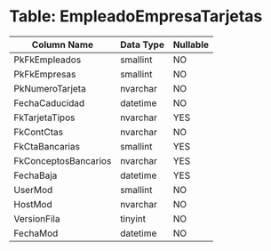 # Table: EmpleadoEmpresaTarjetas

| Column Name | Data Type | Nullable |
|-------------|-----------|----------|
| PkFkEmpleados | smallint | NO |
| PkFkEmpresas | smallint | NO |
| PkNumeroTarjeta | nvarchar | NO |
| FechaCaducidad | datetime | NO |
| FkTarjetaTipos | nvarchar | YES |
| FkContCtas | nvarchar | NO |
| FkCtaBancarias | smallint | YES |
| FkConceptosBancarios | nvarchar | YES |
| FechaBaja | datetime | YES |
| UserMod | smallint | NO |
| HostMod | nvarchar | NO |
| VersionFila | tinyint | NO |
| FechaMod | datetime | NO |
